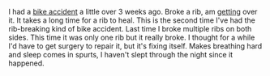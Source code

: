 I had a <a href="http://scripting.com/2019/09/25.html#a135230">bike accident</a> a little over 3 weeks ago. Broke a rib, am <a href="https://www.youtube.com/watch?v=EGlo9LzmOME">getting</a> over it. It takes a long time for a rib to heal. This is the second time I've had the rib-breaking kind of bike accident. Last time I broke multiple ribs on both sides. This time it was only one rib but it really broke. I thought for a while I'd have to get surgery to repair it, but it's fixing itself. Makes breathing hard and sleep comes in spurts, I haven't slept through the night since it happened. 
